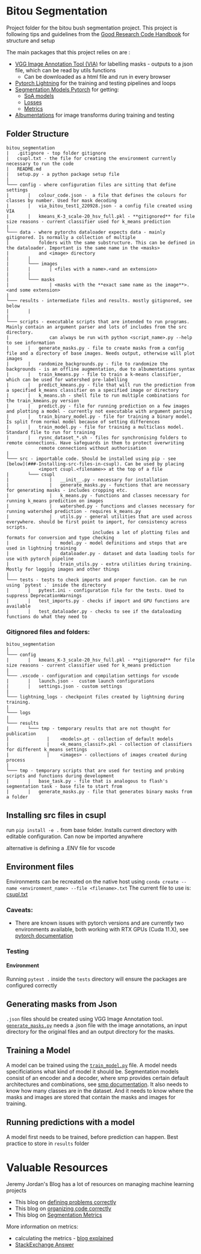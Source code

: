# Bitou Segmentation

Project folder for the bitou bush segmentation project.
This project is following tips and guidelines from the [Good Research Code Handbook](https://goodresearch.dev/setup.html) for structure and setup

The main packages that this project relies on are :
* [VGG Image Annotation Tool (VIA)](https://www.robots.ox.ac.uk/~vgg/software/via/) for labelling masks - outputs to a json file, which can be read by utils functions
    * Can be downloaded as a html file and run in every browser
* [Pytorch Lightning](https://www.pytorchlightning.ai/) for the training and testing pipelines and loops
* [Segmentation Models Pytorch](https://smp.readthedocs.io/en/latest/index.html) for getting:
    * [SoA models](https://smp.readthedocs.io/en/latest/models.html)
    * [Losses](https://smp.readthedocs.io/en/latest/losses.html)
    * [Metrics](https://smp.readthedocs.io/en/latest/metrics.html)
* [Albumentations](https://albumentations.ai/) for image transforms during training and testing

<!-- ! this example is for writing custom transforms - background randomization https://docs.fast.ai/tutorial.albumentations.html -->
## Folder Structure
```
bitou_segmentation
|   .gitignore - top folder gitignore
|   csupl.txt - the file for creating the environment currently necessary to run the code
|   README.md
|   setup.py - a python package setup file
|
└─── config - where configuration files are sitting that define settings
|       |   colour_code.json -  a file that defines the colours for classes by number. Used for mask decoding
|       |   via_bitou_test1_220928.json - a config file created using VIA
|       |   kmeans_K-3_scale-20_hsv_full.pkl - **gitignored** for file size reasons - current classifier used for k_means prediction
|
└─── data - where pytorchs dataloader expects data - mainly gitignored. Is normally a collection of multiple 
|           folders with the same substructure. This can be defined in the dataloader. Important is the same name in the <masks>
|           and <image> directory
|       |
|       └─── images
|       |       | <files with a name>.<and an extension>
|       |       
|       └─── masks
|               | <masks with the **exact same name as the image**>.<and some extension>
|
└─── results - intermediate files and results. mostly gitignored, see below
|       |   
|
└─── scripts - executable scripts that are intended to run programs. Mainly contain an argument parser and lots of includes from the src directory.
|               can always be run with python <script_name>.py --help to see information
|       |   generate_masks.py - file to create masks from a config file and a directory of base images. Needs output, otherwise will plot images
|       |   randomize_backgrounds.py - file to randomize the backgrounds - is an offline augmentation, due to albumentations syntax
|       |   train_kmeans.py - file to train a k-means classifier, which can be used for watershed pre-labelling
|       |   predict_kmeans.py - file that will run the prediction from a specified k_means classifier on a specified image or directory
|       |   k_means.sh - shell file to run multiple combinations for the train_kmeans.py version
|       |   predict.py - file for running prediction on a few images and plotting a model - currently not executable with argument parsing
|       |   train_binary_model.py - file for training a binary model. Is split from normal model because of setting differences
|       |   train_model.py - file for training a multiclass model. Standard file to run for training
|       |   rysnc_dataset_*.sh - files for synchronising folders to remote connections. Have safeguards in them to protect overwriting
            remote connections without authorisation 
|
└─── src - importable code. Should be installed using pip - see [below](###-Installing-src-files-in-csupl). Can be used by placing
            <import csupl.<filename>> at the top of a file
|       └─── csupl
|               |   __init__.py - necessary for installation
|               |   generate_masks.py - functions that are necessary for generating masks - includes cropping etc.
|               |   k_means.py - functions and classes necessary for running k_means prediction on images
|               |   watershed.py - functions and classes necessary for running watershed prediction - requires k_means.py
|               |   utils.py - general utilities that are used across everywhere. should be first point to import, for consistency across scripts. 
                                includes a lot of plotting files and formats for conversion and type checking
|               |   model.py - model definitions and steps that are used in lightning training
|               |   dataloader.py - dataset and data loading tools for use with pytorch pipeline
|               |   train_utils.py - extra utilities during training. Mostly for logging images and other things
|
└─── tests - tests to check imports and proper function. can be run using `pytest .` inside the directory
|       |   pytest.ini - configuration file for the tests. Used to suppress DeprecationWarnings
|       |   test_imports.py - checks if import and GPU functions are available
|       |   test_dataloader.py - checks to see if the dataloading functions do what they need to
```

### Gitignored files and folders:
```
bitou_segmentation
|
└─── config
|       |   kmeans_K-3_scale-20_hsv_full.pkl - **gitignored** for file size reasons - current classifier used for k_means prediction
|
└─── .vscode - configuration and compilation settings for vscode
|       |   launch.json -  custom launch configurations    
|       |   settings.json - custom settings
|
└─── lightning_logs - checkpoint files created by lightning during training.
|
└─── logs      
|
└─── results
|       └─── tmp - temporary results that are not thought for publication
|              |    <models>.pt - collection of default models
|              |    <k_means_classif>.pkl - collection of classifiers for different k_means settings
|              |    <images> - collections of images created during process
|
└─── tmp - temporary scripts that are used for testing and probing scripts and functions during development
|       |   base_task.py - file that is analogous to flash's segmentation task - base file to start from
|       |   generate_masks.py - file that generates binary masks from a folder
```

## Installing src files in csupl
run `pip install -e .` from base folder. Installs current directory with editable configuration. Can now be imported anywhere

alternative is defining a .ENV file for vscode

## Environment files
Environments can be recreated on the native host using `conda create --name <environment_name> --file <filename>.txt`
The current file to use is: [csupl.txt](csupl.txt)
### Caveats:
* There are known issues with pytorch versions and  are currently two environments available, both working with RTX GPUs (Cuda 11.X), see [pytorch documentation](https://discuss.pytorch.org/t/nvidia-geforce-rtx-3090-with-cuda-capability-sm-86-is-not-compatible-with-the-current-pytorch-installation/141940)

### Testing
#### Environment
Running `pytest .` inside the `tests` directory will ensure the packages are configured correctly

## Generating masks from Json
`.json` files should be created using VGG Image Annotation tool.
[`generate_masks.py`](scripts/generate_masks.py) needs a .json file with the image annotations, an input directory for the original files and an output directory for the masks.

## Training a Model
A model can be trained using the [`train_model.py`](scripts/train_model.py) file.
A model needs specificiations what kind of model it should be. Segmentation models consist of an encoder and a decoder, where smp provides certain default architectures and combinations, see [smp documentation](https://smp.readthedocs.io/en/latest/models.html). It also needs to know how many classes are in the dataset. And it needs to know where the masks and images are stored that contain the masks and images for training.

## Running predictions with a model
A model first needs to be trained, before prediction can happen. Best practice to store in `results` folder

# Valuable Resources
Jeremy Jordan's Blog has a lot of resources on managing machine learning projects
* This blog on [defining problems correctly](https://www.jeremyjordan.me/ml-requirements/)
* This blog on [organizing code correctly](https://www.jeremyjordan.me/ml-projects-guide/)
* This blog on [Segmentation Metrics](https://www.jeremyjordan.me/evaluating-image-segmentation-models/)

More information on metrics:
* calculating the metrics - [blog explained](https://ilmonteux.github.io/2019/05/10/segmentation-metrics.html)
* [StackExchange Answer](https://stats.stackexchange.com/questions/273537/f1-dice-score-vs-iou/276144#276144)
